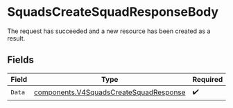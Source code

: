 # SquadsCreateSquadResponseBody

The request has succeeded and a new resource has been created as a result.


## Fields

| Field                                                                                            | Type                                                                                             | Required                                                                                         | Description                                                                                      |
| ------------------------------------------------------------------------------------------------ | ------------------------------------------------------------------------------------------------ | ------------------------------------------------------------------------------------------------ | ------------------------------------------------------------------------------------------------ |
| `Data`                                                                                           | [components.V4SquadsCreateSquadResponse](../../models/components/v4squadscreatesquadresponse.md) | :heavy_check_mark:                                                                               | N/A                                                                                              |